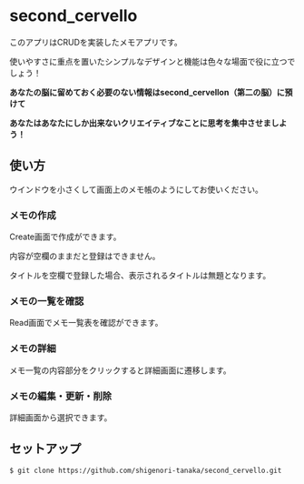 # second_cervello
このアプリはCRUDを実装したメモアプリです。

使いやすさに重点を置いたシンプルなデザインと機能は色々な場面で役に立つでしょう！

**あなたの脳に留めておく必要のない情報はsecond_cervellon（第二の脳）に預けて**

**あなたはあなたにしか出来ないクリエイティブなことに思考を集中させましよう！**

## 使い方
ウインドウを小さくして画面上のメモ帳のようにしてお使いください。

### メモの作成
Create画面で作成ができます。

内容が空欄のままだと登録はできません。

タイトルを空欄で登録した場合、表示されるタイトルは無題となります。

### メモの一覧を確認
Read画面でメモ一覧表を確認ができます。

### メモの詳細
メモ一覧の内容部分をクリックすると詳細画面に遷移します。

### メモの編集・更新・削除
詳細画面から選択できます。

## セットアップ
```
$ git clone https://github.com/shigenori-tanaka/second_cervello.git
```

